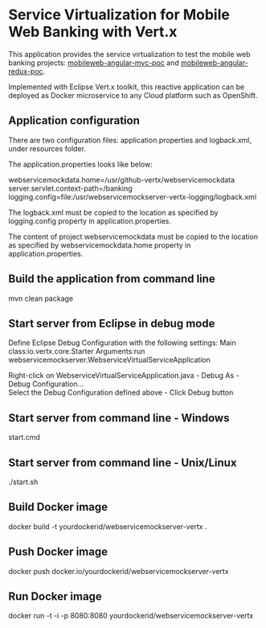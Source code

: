 # Service Virtualization for Mobile Web Banking with Vert.x
This application provides the service virtualization to test the mobile web banking projects:
[mobileweb-angular-mvc-poc](https://github.com/dhui808/mobileweb-angular-mvc-poc)
and [mobileweb-angular-redux-poc](https://github.com/dhui808/mobileweb-angular-redux-poc).

Implemented with Eclipse Vert.x toolkit, this reactive application can be deployed as Docker 
microservice to any Cloud platform such as OpenShift. 

## Application configuration
There are two configuration files: application.properties and logback.xml, under resources
folder.

The application.properties looks like below:

webservicemockdata.home=/usr/github-vertx/webservicemockdata
server.servlet.context-path=/banking
logging.config=file:/usr/webservicemockserver-vertx-logging/logback.xml

The logback.xml must be copied to the location as specified by logging.config property in
application.properties.

The content of project webservicemockdata must be copied to the location as specified by 
webservicemockdata.home property in application.properties.

## Build the application from command line
mvn clean package

## Start server from Eclipse in debug mode
Define Eclipse Debug Configuration with the following settings:
Main class:io.vertx.core.Starter
Arguments:run webservicemockserver.WebserviceVirtualServiceApplication

Right-click on WebserviceVirtualServiceApplication.java - Debug As - Debug Configuration...  
Select the Debug Configuration defined above - Click Debug button 

## Start server from command line - Windows
start.cmd

## Start server from command line - Unix/Linux
./start.sh

## Build Docker image
docker build -t yourdockerid/webservicemockserver-vertx .

## Push Docker image 
docker push docker.io/yourdockerid/webservicemockserver-vertx

## Run Docker image 
docker run -t -i -p 8080:8080 yourdockerid/webservicemockserver-vertx

